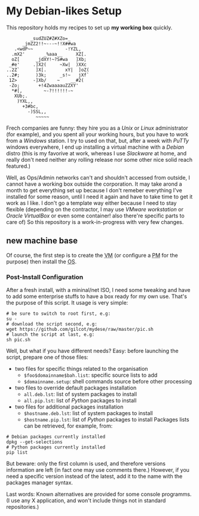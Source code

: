 # My Debian-likes Setup

This repository holds my recipes to set up **my working box** quickly.

             _sudZUZ#Z#XZo=_
          _jmZZ2!!~---~!!X##wa
       .<wdP~~            -!YZL,
      .mX2'       _%aaa__     XZ[.
      oZ[      _jdXY!~?S#wa   ]Xb;
     _#e'     .]X2(     ~Xw|  )XXc
    ..2Z`      ]X[.       xY|  ]oZ(
    ..2#;      )3k;     _s!~   jXf`
     1Z>      -]Xb/    ~    __#2(
     -Zo;       +!4ZwaaaauZZXY'
      *#[,        ~-?!!!!!!-~
       XUb;.
        )YXL,,
          +3#bc,
            -)SSL,,
               ~~~~~

Frech companies are funny: they hire you as a _Unix_ or _Linux_ 
administrator (for example), and you spent all your working hours,
but you have to work from a _Windows_ station. I try to used on that,
but, after a week with _PuTTy_ windows everywhere, I end up installing
a virtual machine with a _Debian_ distro (this is my favorive at work,
whereas I use _Slackware_ at home, and really don't need neither any
rolling release nor some other nice solid reach featured.)

Well, as Ops/Admin networks can't and shouldn't accessed from outside, I
cannot have a working box outside the corporation. It may take arond a
month to get everything set up because I don't remeber everything I've
installed for some reason, until I need it again and have to take time to
get it work as I like. I don't go a template way either because I need to
stay flexible (depending on the contractor, I may use _VMware workstation_
or _Oracle VirtualBox_ or even some container! also there're specific parts
to care of) So this repository is a work-in-progress with very few changes.

## new machine base

Of course, the first step is to create the <abbr
title="virtual machine">VM</abbr> (or configure a <abbr
title="physical machine">PM</abbr> for the purpose) then install the 
<abbr title="operating system">OS</abbr>.

### Post-Install Configuration

After a fresh install, with a mininal/net ISO, I need some tweaking and
have to add some enterprise stuffs to have a box ready for my own use.
That's the purpose of this script. It usage is very simple:
```shell
# be sure to switch to root first, e.g:
su -
# download the script second, e.g:
wget https://github.com/gilcot/mydese/raw/master/pic.sh
# launch the script at last, e.g:
sh pic.sh
```
Well, but what if you have different needs? Easy: before launching the
script, prepare one of those files:
  - two files for specific things related to the organisation
    - `$foo$domainname$bah.list`: specific source lists to add
    - `$domainname.setup`: shell commands source before other processing
  - two files to override default packages installation
    - `all.deb.lst`: list of system packages to install
    - `all.pip.lst`: list of _Python_ packages to install
  - two files for additional packages installation
    - `$hostname.deb.lst`: list of system packages to install
    - `$hostname.pip.lst`: list of _Python_ packages to install
Packages lists can be retrieved, for example, from:
```shell
# Debian packages currently installed
dpkg --get-selections
# Python packages currently installed
pip list
```
But beware: only the first column is used, and therefore versions
information are left (in fact one may use comments there.) However,
if you need a specific version instead of the latest, add it to the
name with the packages manager syntax.

Last words: Known alternatives are provided for some console programms.
(I use any X application, and won't include things not in standard
repositories.)

